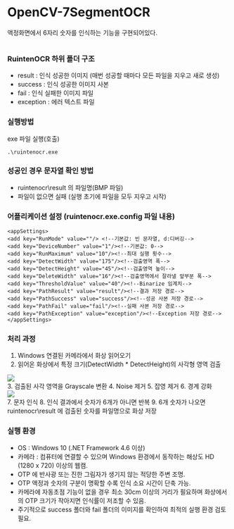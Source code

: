 # OpenCV-7SegmentOCR

액정화면에서 6자리 숫자를 인식하는 기능을 구현되어있다.
<div>
<img src="" />    
</div>

### RuintenOCR 하위 폴더 구조

* result : 인식 성공한 이미지 (매번 성공할 때마다 모든 파일을 지우고 새로 생성)
* success : 인식 성공한 이미지 사본
* fail : 인식 실패한 이미지 파일
* exception : 에러 텍스트 파일

### 실행방법

exe 파일 실행(호출)

    .\ruintenocr.exe

### 성공인 경우 문자열 확인 방법

* ruintenocr\result 의 파일명(BMP 파일)
* 파일이 없으면 실패 (실행 초기에 파일을 모두 지우고 시작)

### 어플리케이션 설정 (ruintenocr.exe.config 파일 내용)

    <appSettings>
    <add key="RunMode" value=""/> <!--기본값: 빈 문자열, d:디버깅-->
    <add key="DeviceNumber" value="1"/><!--기본값: 0-->
    <add key="RunMaximum" value="10"/><!--최대 실행 횟수-->
    <add key="DetectWidth" value="175"/><!--검출영역 폭-->
    <add key="DetectHeight" value="45"/><!--검출영역 높이-->
    <add key="DeleteWidth" value="16"/><!--검출영역에서 잘라낼 앞부분 폭-->
    <add key="ThresholdValue" value="40"/><!--Binarize 임계치-->
    <add key="PathResult" value="result"/><!--결과 저장 경로-->
    <add key="PathSuccess" value="success"/><!--성공 사본 저장 경로-->
    <add key="PathFail" value="fail"/><!--실패 사본 저장 경로-->
    <add key="PathException" value="exception"/><!--Exception 저장 경로-->
    </appSettings> 

  
### 처리 과정

1. Windows 연결된 카메라에서 화상 읽어오기
2. 읽어온 화상에서 특정 크기(DetectWidth * DetectHeight)의 사각형 영역 검출
<div>
<img src="https://user-images.githubusercontent.com/31661769/90608748-ff294a80-e23d-11ea-895a-d14fc29bc232.png" />    
</div>
3. 검출된 사각 영역을 Grayscale 변환
4. Noise 제거
5. 잡영 제거
6. 경계 강화
<div>
<img src="https://user-images.githubusercontent.com/31661769/90608743-fdf81d80-e23d-11ea-8030-8507ebd4fca3.png" />    
</div>
7. 문자 인식
8. 인식 결과에서 숫자가 6개가 아니면 반복
9. 6개 숫자가 나오면 ruintenocr\result 에 검출된 숫자를 파일명으로 화상 저장


### 실행 환경

* OS : Windows 10 (.NET Framework 4.6 이상)
* 카메라 : 컴퓨터에 연결할 수 있으며 Windows 환경에서 동작하는 해상도 HD (1280 x 720) 이상의 웹캠.
* OTP 에 반사광 또는 진한 그림자가 생기지 않는 적당한 주변 조명.
* OTP 액정과 숫자의 구분이 명확할 수록 인식 소요 시간이 단축 가능.
* 카메라에 자동초점 기능이 없을 경우 최소 30cm 이상의 거리가 필요하며 화상에서의 OTP 크기가 작아지면 인식률이 저조할 수 있음.
* 주기적으로 success 폴더와 fail 폴더의 이미지를 확인하여 최적의 실행 환경 검토 필요.
